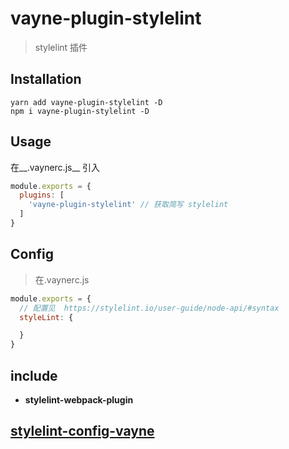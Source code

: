 # vayne-plugin-stylelint
> stylelint 插件

## Installation
```
yarn add vayne-plugin-stylelint -D
npm i vayne-plugin-stylelint -D
```
## Usage
在__.vaynerc.js__ 引入
```js
module.exports = {
  plugins: [
    'vayne-plugin-stylelint' // 获取简写 stylelint
  ]
}
```

## Config 
> 在.vaynerc.js 
```js
module.exports = {
  // 配置见  https://stylelint.io/user-guide/node-api/#syntax
  styleLint: {

  }
}
```

## include
* __stylelint-webpack-plugin__ 

## [stylelint-config-vayne](https://github.com/vaynejs/stylelint-config-vayne)
